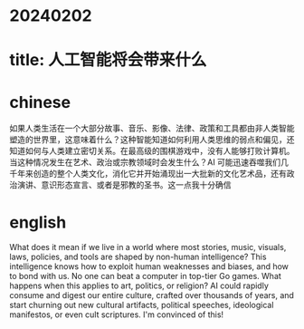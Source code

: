 # 20240202
# title: 人工智能将会带来什么

# chinese
如果人类生活在一个大部分故事、音乐、影像、法律、政策和工具都由非人类智能塑造的世界里，这意味着什么？这种智能知道如何利用人类思维的弱点和偏见，还知道如何与人类建立密切关系。在最高级的围棋游戏中，没有人能够打败计算机。当这种情况发生在艺术、政治或宗教领域时会发生什么？AI 可能迅速吞噬我们几千年来创造的整个人类文化，消化它并开始涌现出一大批新的文化艺术品，还有政治演讲、意识形态宣言、或者是邪教的圣书。这一点我十分确信

# english
What does it mean if we live in a world where most stories, music, visuals, laws, policies, and tools are shaped by non-human intelligence? This intelligence knows how to exploit human weaknesses and biases, and how to bond with us. No one can beat a computer in top-tier Go games. What happens when this applies to art, politics, or religion? AI could rapidly consume and digest our entire culture, crafted over thousands of years, and start churning out new cultural artifacts, political speeches, ideological manifestos, or even cult scriptures. I'm convinced of this!
